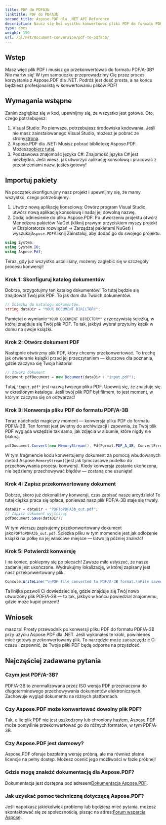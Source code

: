 ```yaml
---
title: PDF do PDFA3b
linktitle: PDF do PDFA3b
second_title: Aspose.PDF dla .NET API Reference
description: Naucz się bez wysiłku konwertować pliki PDF do formatu PDF/A-3B dzięki Aspose.PDF dla .NET dzięki temu przewodnikowi krok po kroku.
type: docs
weight: 150
url: /pl/net/document-conversion/pdf-to-pdfa3b/
---
```

## Wstęp

Masz więc plik PDF i musisz go przekonwertować do formatu PDF/A-3B? Nie martw się! W tym samouczku przeprowadzimy Cię przez proces korzystania z Aspose.PDF dla .NET. Podróż jest dość prosta, a na końcu będziesz profesjonalistą w konwertowaniu plików PDF!

## Wymagania wstępne

Zanim zagłębisz się w kod, upewnijmy się, że wszystko jest gotowe. Oto, czego potrzebujesz:

1. Visual Studio: Po pierwsze, potrzebujesz środowiska kodowania. Jeśli nie masz zainstalowanego Visual Studio, możesz je pobrać ze strony[strona](https://visualstudio.microsoft.com/).
2.  Aspose.PDF dla .NET: Musisz pobrać bibliotekę Aspose.PDF. Możesz[pobierz tutaj](https://releases.aspose.com/pdf/net/).
3. Podstawowa znajomość języka C#: Znajomość języka C# jest niezbędna. Jeśli wiesz, jak utworzyć aplikację konsolową i pracować z przestrzeniami nazw, jesteś gotowy!

## Importuj pakiety

Na początek skonfigurujmy nasz projekt i upewnijmy się, że mamy wszystko, czego potrzebujemy.

1. Utwórz nową aplikację konsolową: Otwórz program Visual Studio, utwórz nową aplikację konsolową i nadaj jej dowolną nazwę.
2.  Dodaj odniesienie do pliku Aspose.PDF: Po utworzeniu projektu otwórz Menedżera pakietów NuGet (kliknij prawym przyciskiem myszy projekt w Eksploratorze rozwiązań -> Zarządzaj pakietami NuGet) i wyszukaj`Aspose.PDF`Kliknij Zainstaluj, aby dodać go do swojego projektu.

```csharp
using System;
using System.IO;
using Aspose.Pdf;
```

Teraz, gdy już wszystko ustaliliśmy, możemy zagłębić się w szczegóły procesu konwersji!

### Krok 1: Skonfiguruj katalog dokumentów

Dobrze, przygotujmy ten katalog dokumentów! To tutaj będzie się znajdował Twój plik PDF. To jak dom dla Twoich dokumentów.

```csharp
// Ścieżka do katalogu dokumentów.
string dataDir = "YOUR DOCUMENT DIRECTORY";
```

 Pamiętaj o wymianie`"YOUR DOCUMENT DIRECTORY"` z rzeczywistą ścieżką, w której znajduje się Twój plik PDF. To tak, jakbyś wybrał przytulny kącik w domu na swoje książki. 

### Krok 2: Otwórz dokument PDF

Następnie otwórzmy plik PDF, który chcemy przekonwertować. To trochę jak otwieranie książki przed jej przeczytaniem — kluczowe dla poznania, gdzie zaczyna się Twoja historia!

```csharp
// Otwórz dokument
Document pdfDocument = new Document(dataDir + "input.pdf");
```

 Tutaj,`"input.pdf"` jest nazwą twojego pliku PDF. Upewnij się, że znajduje się w określonym katalogu. Jeśli twój plik PDF był filmem, to jest moment, w którym zaczyna się on odtwarzać!

### Krok 3: Konwersja pliku PDF do formatu PDF/A-3B

Teraz nadchodzi magiczny moment — konwersja pliku PDF do formatu PDF/A-3B. Ten format jest świetny do archiwizacji i zapewnia, że Twój plik PDF wygląda wszędzie tak samo, jak zdjęcia w albumie, które nigdy nie blakną.

```csharp
pdfDocument.Convert(new MemoryStream(), PdfFormat.PDF_A_3B, ConvertErrorAction.Delete);
```

 W tym fragmencie kodu konwertujemy dokument za pomocą wbudowanych metod Aspose.`MemoryStream()`jest jak tymczasowe pudełko do przechowywania procesu konwersji. Kiedy konwersja zostanie ukończona, nie będziemy przechowywać błędów — zostaną one usunięte!

### Krok 4: Zapisz przekonwertowany dokument

Dobrze, skoro już dokonaliśmy konwersji, czas zapisać nasze arcydzieło! To tutaj ciężka praca się opłaca, ponieważ nasz plik PDF/A-3B staje się trwały.

```csharp
dataDir = dataDir + "PDFToPDFA3b_out.pdf";
// Zapisz dokument wyjściowy
pdfDocument.Save(dataDir);
```

 W tym wierszu zapisujemy przekonwertowany dokument jako`PDFToPDFA3b_out.pdf`. Ścieżka pliku w tym momencie jest jak odłożenie książki na półkę na jej właściwe miejsce — łatwo ją później znaleźć!

### Krok 5: Potwierdź konwersję

I na koniec, poklepmy się po plecach! Zawsze miło usłyszeć, że nasze zadanie jest ukończone. Wydrukujmy lokalizację, w której zapisany jest nasz przekonwertowany plik.

```csharp
Console.WriteLine("\nPDF file converted to PDF/A-3B format.\nFile saved at " + dataDir);
```

Ta linijka pozwoli Ci dowiedzieć się, gdzie znajduje się Twój nowo utworzony plik PDF/A-3B — to tak, jakbyś w końcu powiedział znajomemu, gdzie może kupić prezent!

## Wniosek

masz to! Prosty przewodnik po konwersji pliku PDF do formatu PDF/A-3B przy użyciu Aspose.PDF dla .NET. Jeśli wykonałeś te kroki, powinieneś mieć gotowy przekonwertowany plik. To narzędzie może zaoszczędzić Ci czasu i zapewnić, że Twoje pliki PDF będą odporne na przyszłość.

## Najczęściej zadawane pytania

### Czym jest PDF/A-3B?
PDF/A-3B to znormalizowana przez ISO wersja PDF przeznaczona do długoterminowego przechowywania dokumentów elektronicznych. Zachowuje wygląd dokumentu na różnych platformach.

### Czy Aspose.PDF może konwertować dowolny plik PDF?
Tak, o ile plik PDF nie jest uszkodzony lub chroniony hasłem, Aspose.PDF może pomyślnie przekonwertować go do różnych formatów, w tym PDF/A-3B.

### Czy Aspose.PDF jest darmowy?
Aspose.PDF oferuje bezpłatną wersję próbną, ale ma również płatne licencje na pełny dostęp. Możesz ocenić jego możliwości w fazie próbnej!

### Gdzie mogę znaleźć dokumentację dla Aspose.PDF?
 Dokumentacja jest dostępna pod adresem[Dokumentacja Aspose.PDF](https://reference.aspose.com/pdf/net/).

### Jak uzyskać pomoc techniczną dotyczącą Aspose.PDF?
Jeśli napotkasz jakiekolwiek problemy lub będziesz mieć pytania, możesz skontaktować się ze społecznością, pisząc na adres:[Forum wsparcia Aspose](https://forum.aspose.com/c/pdf/10).